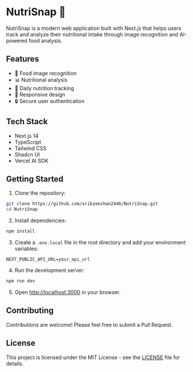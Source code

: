 # NutriSnap 🥗

NutriSnap is a modern web application built with Next.js that helps users track and analyze their nutritional intake through image recognition and AI-powered food analysis.

## Features

- 📸 Food image recognition
- 📊 Nutritional analysis
- 🎯 Daily nutrition tracking
- 📱 Responsive design
- 🔒 Secure user authentication

## Tech Stack

- Next.js 14
- TypeScript
- Tailwind CSS
- Shadcn UI
- Vercel AI SDK

## Getting Started

1. Clone the repository:
```bash
git clone https://github.com/aribzeeshan2446/NutriSnap.git
cd NutriSnap
```

2. Install dependencies:
```bash
npm install
```

3. Create a `.env.local` file in the root directory and add your environment variables:
```env
NEXT_PUBLIC_API_URL=your_api_url
```

4. Run the development server:
```bash
npm run dev
```

5. Open [http://localhost:3000](http://localhost:3000) in your browser.

## Contributing

Contributions are welcome! Please feel free to submit a Pull Request.

## License

This project is licensed under the MIT License - see the [LICENSE](LICENSE) file for details.
